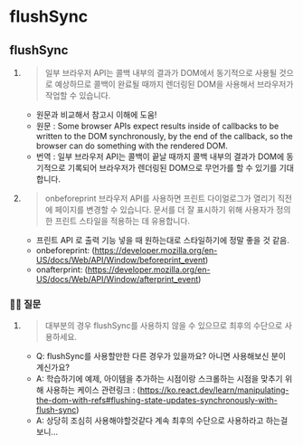 # flushSync

## flushSync
1. >  일부 브라우저 API는 콜백 내부의 결과가 DOM에서 동기적으로 사용될 것으로 예상하므로 콜백이 완료될 때까지 렌더링된 DOM을 사용해서 브라우저가 작업할 수 있습니다.
   - 원문과 비교해서 참고시 이해에 도움!
   - 원문 : Some browser APIs expect results inside of callbacks to be written to the DOM synchronously, by the end of the callback, so the browser can do something with the rendered DOM.
   - 번역 : 일부 브라우저 API는 콜백이 끝날 때까지 콜백 내부의 결과가 DOM에 동기적으로 기록되어 브라우저가 렌더링된 DOM으로 무언가를 할 수 있기를 기대합니다.
2. > onbeforeprint 브라우저 API를 사용하면 프린트 다이얼로그가 열리기 직전에 페이지를 변경할 수 있습니다. 문서를 더 잘 표시하기 위해 사용자가 정의한 프린트 스타일을 적용하는 데 유용합니다.
   - 프린트 API 로 출력 기능 넣을 때 원하는대로 스타일하기에 정말 좋을 것 같음.
   - onbeforeprint: (https://developer.mozilla.org/en-US/docs/Web/API/Window/beforeprint_event)
   - onafterprint: (https://developer.mozilla.org/en-US/docs/Web/API/Window/afterprint_event)

### 🤷‍♀️ 질문
1. >대부분의 경우 flushSync를 사용하지 않을 수 있으므로 최후의 수단으로 사용하세요.
   - Q: flushSync를 사용할만한 다른 경우가 있을까요? 아니면 사용해보신 분이 계신가요?
   - A: 학습하기에 예제, 아이템을 추가하는 시점이랑 스크롤하는 시점을 맞추기 위해 사용하는 케이스 관련링크 : (https://ko.react.dev/learn/manipulating-the-dom-with-refs#flushing-state-updates-synchronously-with-flush-sync)
   - A: 상당히 조심히 사용해야할것같다 계속 최후의 수단으로 사용하라고 하는걸 보니...
